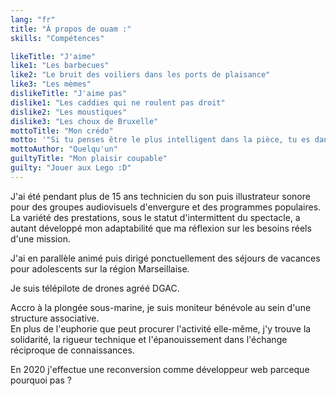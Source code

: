 ```yaml
---
lang: "fr"
title: "À propos de ouam :"
skills: "Compétences"

likeTitle: "J'aime"
like1: "Les barbecues"
like2: "Le bruit des voiliers dans les ports de plaisance"
like3: "Les mèmes"
dislikeTitle: "J'aime pas"
dislike1: "Les caddies qui ne roulent pas droit"
dislike2: "Les moustiques"
dislike3: "Les choux de Bruxelle"
mottoTitle: "Mon crédo"
motto: '"Si tu penses être le plus intelligent dans la pièce, tu es dans la mauvaise pièce."'
mottoAuthor: "Quelqu'un"
guiltyTitle: "Mon plaisir coupable"
guilty: "Jouer aux Lego :D"
---
```


J'ai été pendant plus de 15 ans technicien du son puis illustrateur sonore pour des groupes audiovisuels d'envergure et des programmes populaires.  
La variété des prestations, sous le statut d'intermittent du spectacle, a autant développé mon adaptabilité que ma réflexion sur les besoins réels d'une mission.

J'ai en parallèle animé puis dirigé ponctuellement des séjours de vacances pour adolescents sur la région Marseillaise.

Je suis télépilote de drones agréé DGAC.

Accro à la plongée sous-marine, je suis moniteur bénévole au sein d'une structure associative.  
En plus de l'euphorie que peut procurer l'activité elle-même, j'y trouve la solidarité, la rigueur technique et l'épanouissement dans l'échange réciproque de connaissances.

En 2020 j'effectue une reconversion comme développeur web parceque pourquoi pas ?
